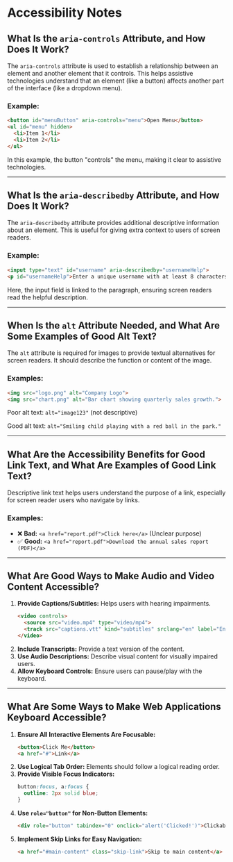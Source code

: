 # Accessibility Notes

## What Is the `aria-controls` Attribute, and How Does It Work?

The `aria-controls` attribute is used to establish a relationship between an element and another element that it controls. This helps assistive technologies understand that an element (like a button) affects another part of the interface (like a dropdown menu).

### Example:
```html
<button id="menuButton" aria-controls="menu">Open Menu</button>
<ul id="menu" hidden>
  <li>Item 1</li>
  <li>Item 2</li>
</ul>
```

In this example, the button "controls" the menu, making it clear to assistive technologies.

---

## What Is the `aria-describedby` Attribute, and How Does It Work?

The `aria-describedby` attribute provides additional descriptive information about an element. This is useful for giving extra context to users of screen readers.

### Example:
```html
<input type="text" id="username" aria-describedby="usernameHelp">
<p id="usernameHelp">Enter a unique username with at least 8 characters.</p>
```

Here, the input field is linked to the paragraph, ensuring screen readers read the helpful description.

---

## When Is the `alt` Attribute Needed, and What Are Some Examples of Good Alt Text?

The `alt` attribute is required for images to provide textual alternatives for screen readers. It should describe the function or content of the image.

### Examples:
```html
<img src="logo.png" alt="Company Logo">
<img src="chart.png" alt="Bar chart showing quarterly sales growth.">
```

Poor alt text: `alt="image123"` (not descriptive)

Good alt text: `alt="Smiling child playing with a red ball in the park."`

---

## What Are the Accessibility Benefits for Good Link Text, and What Are Examples of Good Link Text?

Descriptive link text helps users understand the purpose of a link, especially for screen reader users who navigate by links.

### Examples:
- ❌ **Bad:** `<a href="report.pdf">Click here</a>` (Unclear purpose)
- ✅ **Good:** `<a href="report.pdf">Download the annual sales report (PDF)</a>`

---

## What Are Good Ways to Make Audio and Video Content Accessible?

1. **Provide Captions/Subtitles:** Helps users with hearing impairments.
   ```html
   <video controls>
     <source src="video.mp4" type="video/mp4">
     <track src="captions.vtt" kind="subtitles" srclang="en" label="English">
   </video>
   ```
2. **Include Transcripts:** Provide a text version of the content.
3. **Use Audio Descriptions:** Describe visual content for visually impaired users.
4. **Allow Keyboard Controls:** Ensure users can pause/play with the keyboard.

---

## What Are Some Ways to Make Web Applications Keyboard Accessible?

1. **Ensure All Interactive Elements Are Focusable:**
   ```html
   <button>Click Me</button>
   <a href="#">Link</a>
   ```
2. **Use Logical Tab Order:** Elements should follow a logical reading order.
3. **Provide Visible Focus Indicators:**
   ```css
   button:focus, a:focus {
     outline: 2px solid blue;
   }
   ```
4. **Use `role="button"` for Non-Button Elements:**
   ```html
   <div role="button" tabindex="0" onclick="alert('Clicked!')">Clickable Div</div>
   ```
5. **Implement Skip Links for Easy Navigation:**
   ```html
   <a href="#main-content" class="skip-link">Skip to main content</a>
   
